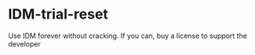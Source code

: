 # IDM-trial-reset
Use IDM forever without cracking. If you can, buy a license to support the developer
